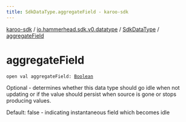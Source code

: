 ```yaml
---
title: SdkDataType.aggregateField - karoo-sdk
---
```


[karoo-sdk](../../index.html) / [io.hammerhead.sdk.v0.datatype](../index.html) / [SdkDataType](index.html) / [aggregateField](./aggregate-field.html)

# aggregateField

`open val aggregateField: `[`Boolean`](https://kotlinlang.org/api/latest/jvm/stdlib/kotlin/-boolean/index.html)

Optional - determines whether this data type should
go idle when not updating or if the value should persist
when source is gone or stops producing values.

Default: false - indicating instantaneous field which becomes idle

